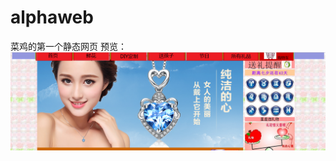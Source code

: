 # alphaweb
菜鸡的第一个静态网页
预览：
![image](https://github.com/skymyself/alphaweb/blob/main/images/preview.png)
